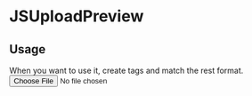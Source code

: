 # JSUploadPreview 
## Usage
When you want to use it, create tags and match the rest format.
<code>
<tag class="JSUploadPreview">
	<input type="file" name="img_file" accept="image/*">
	<img src="" hidden="">
    <div hidden="">×</div>
</tag>
</code>

